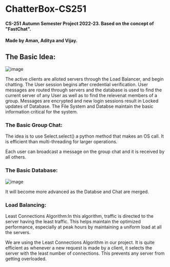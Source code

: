 # ChatterBox-CS251

#### CS-251 Autumn Semester Project 2022-23. Based on the concept of "FastChat".
#### Made by Aman, Aditya and Vijay.

## The Basic Idea:
![image](https://user-images.githubusercontent.com/105475348/203462031-232b8b42-2596-4dc7-a262-75d1321301b6.png)

The active clients are alloted servers through the Load Balancer, and begin chatting. The User session begins after credential verification. User messages are routed through servers and the database is used to find the current server of any User as well as to find the relevenat members of a group. Messages are encrypted and new login sessions result in Locked updates of Database.
The File System and Databse maintain the basic information critical for the system.

### The Basic Group Chat:
The idea is to use Select.select() a python method that makes an OS call. It is efficient than multi-threading for larger operations. 

Each user can broadcast a message on the group chat and it is received by all others.

### The Basic Database:
![image](https://user-images.githubusercontent.com/105475348/203462455-ebc58041-5458-4f91-8b3e-8f7546db7004.png)

It will become more advanced as the Databse and Chat are merged.

### Load Balancing:
Least Connections Algorithm:In this algorithm, traffic is directed to the server having the least traffic. This helps maintain the optimized performance, especially at peak hours by maintaining a uniform load at all the servers.

We are using the Least Connections Algorithm in our project. It is quite efficient as whenever a new request is made by a client, it selects the server with the least number of connections. This prevents any server from getting overloaded.


